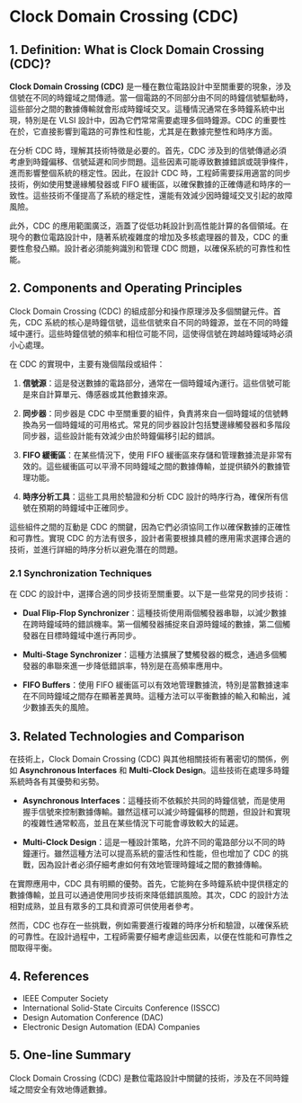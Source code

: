 # Clock Domain Crossing (CDC)

## 1. Definition: What is **Clock Domain Crossing (CDC)**?
**Clock Domain Crossing (CDC)** 是一種在數位電路設計中至關重要的現象，涉及信號在不同的時鐘域之間傳遞。當一個電路的不同部分由不同的時鐘信號驅動時，這些部分之間的數據傳輸就會形成時鐘域交叉。這種情況通常在多時鐘系統中出現，特別是在 VLSI 設計中，因為它們常常需要處理多個時鐘源。CDC 的重要性在於，它直接影響到電路的可靠性和性能，尤其是在數據完整性和時序方面。

在分析 CDC 時，理解其技術特徵是必要的。首先，CDC 涉及到的信號傳遞必須考慮到時鐘偏移、信號延遲和同步問題。這些因素可能導致數據錯誤或競爭條件，進而影響整個系統的穩定性。因此，在設計 CDC 時，工程師需要採用適當的同步技術，例如使用雙邊緣觸發器或 FIFO 緩衝區，以確保數據的正確傳遞和時序的一致性。這些技術不僅提高了系統的穩定性，還能有效減少因時鐘域交叉引起的故障風險。

此外，CDC 的應用範圍廣泛，涵蓋了從低功耗設計到高性能計算的各個領域。在現今的數位電路設計中，隨著系統複雜度的增加及多核處理器的普及，CDC 的重要性愈發凸顯。設計者必須能夠識別和管理 CDC 問題，以確保系統的可靠性和性能。

## 2. Components and Operating Principles
Clock Domain Crossing (CDC) 的組成部分和操作原理涉及多個關鍵元件。首先，CDC 系統的核心是時鐘信號，這些信號來自不同的時鐘源，並在不同的時鐘域中運行。這些時鐘信號的頻率和相位可能不同，這使得信號在跨越時鐘域時必須小心處理。

在 CDC 的實現中，主要有幾個階段或組件：

1. **信號源**：這是發送數據的電路部分，通常在一個時鐘域內運行。這些信號可能是來自計算單元、傳感器或其他數據來源。
  
2. **同步器**：同步器是 CDC 中至關重要的組件，負責將來自一個時鐘域的信號轉換為另一個時鐘域的可用格式。常見的同步器設計包括雙邊緣觸發器和多階段同步器，這些設計能有效減少由於時鐘偏移引起的錯誤。

3. **FIFO 緩衝區**：在某些情況下，使用 FIFO 緩衝區來存儲和管理數據流是非常有效的。這些緩衝區可以平滑不同時鐘域之間的數據傳輸，並提供額外的數據管理功能。

4. **時序分析工具**：這些工具用於驗證和分析 CDC 設計的時序行為，確保所有信號在預期的時鐘域中正確同步。

這些組件之間的互動是 CDC 的關鍵，因為它們必須協同工作以確保數據的正確性和可靠性。實現 CDC 的方法有很多，設計者需要根據具體的應用需求選擇合適的技術，並進行詳細的時序分析以避免潛在的問題。

### 2.1 Synchronization Techniques
在 CDC 的設計中，選擇合適的同步技術至關重要。以下是一些常見的同步技術：

- **Dual Flip-Flop Synchronizer**：這種技術使用兩個觸發器串聯，以減少數據在跨時鐘域時的錯誤機率。第一個觸發器捕捉來自源時鐘域的數據，第二個觸發器在目標時鐘域中進行再同步。

- **Multi-Stage Synchronizer**：這種方法擴展了雙觸發器的概念，通過多個觸發器的串聯來進一步降低錯誤率，特別是在高頻率應用中。

- **FIFO Buffers**：使用 FIFO 緩衝區可以有效地管理數據流，特別是當數據速率在不同時鐘域之間存在顯著差異時。這種方法可以平衡數據的輸入和輸出，減少數據丟失的風險。

## 3. Related Technologies and Comparison
在技術上，Clock Domain Crossing (CDC) 與其他相關技術有著密切的關係，例如 **Asynchronous Interfaces** 和 **Multi-Clock Design**。這些技術在處理多時鐘系統時各有其優勢和劣勢。

- **Asynchronous Interfaces**：這種技術不依賴於共同的時鐘信號，而是使用握手信號來控制數據傳輸。雖然這樣可以減少時鐘偏移的問題，但設計和實現的複雜性通常較高，並且在某些情況下可能會導致較大的延遲。

- **Multi-Clock Design**：這是一種設計策略，允許不同的電路部分以不同的時鐘運行。雖然這種方法可以提高系統的靈活性和性能，但也增加了 CDC 的挑戰，因為設計者必須仔細考慮如何有效地管理時鐘域之間的數據傳輸。

在實際應用中，CDC 具有明顯的優勢。首先，它能夠在多時鐘系統中提供穩定的數據傳輸，並且可以通過使用同步技術來降低錯誤風險。其次，CDC 的設計方法相對成熟，並且有眾多的工具和資源可供使用者參考。

然而，CDC 也存在一些挑戰，例如需要進行複雜的時序分析和驗證，以確保系統的可靠性。在設計過程中，工程師需要仔細考慮這些因素，以便在性能和可靠性之間取得平衡。

## 4. References
- IEEE Computer Society
- International Solid-State Circuits Conference (ISSCC)
- Design Automation Conference (DAC)
- Electronic Design Automation (EDA) Companies

## 5. One-line Summary
Clock Domain Crossing (CDC) 是數位電路設計中關鍵的技術，涉及在不同時鐘域之間安全有效地傳遞數據。